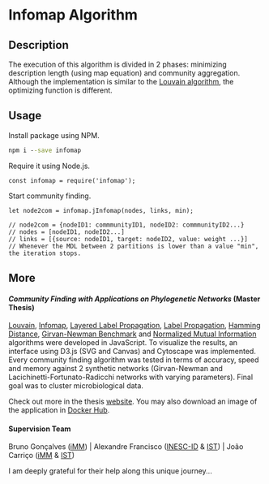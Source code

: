 # Infomap Algorithm

## Description

The execution of this algorithm is divided in 2 phases: minimizing description length (using map equation) and community
 aggregation. Although the implementation is similar to the [Louvain algorithm](), the optimizing function is different.

## Usage

Install package using NPM.

```cmd
npm i --save infomap
```

Require it using Node.js. 

```node
const infomap = require('infomap');
```

Start community finding.

```node
let node2com = infomap.jInfomap(nodes, links, min);

// node2com = {nodeID1: commmunityID1, nodeID2: commmunityID2...}
// nodes = [nodeID1, nodeID2...]
// links = [{source: nodeID1, target: nodeID2, value: weight ...}]
// Whenever the MDL between 2 partitions is lower than a value "min", the iteration stops.
``` 

## More

#### *Community Finding with Applications on Phylogenetic Networks* (Master Thesis)

[Louvain](), [Infomap](https://www.npmjs.com/package/infomap), [Layered Label Propagation](https://www.npmjs.com/package/layered-label-propagation),
 [Label Propagation](https://www.npmjs.com/package/layered-label-propagation), [Hamming Distance](), [Girvan-Newman Benchmark](https://www.npmjs.com/package/girvan-newman-benchmark)
  and [Normalized Mutual Information](https://www.npmjs.com/package/normalized-mutual-information) algorithms were developed in JavaScript. To visualize the results, an interface 
  using D3.js (SVG and Canvas) and Cytoscape was implemented. Every community finding algorithm was tested in terms of accuracy, speed and memory against 2 synthetic networks (Girvan-Newman
   and Lacichinetti-Fortunato-Radicchi networks with varying parameters). Final goal was to cluster microbiological data. <br/>

Check out more in the thesis [website](https://mscthesis.herokuapp.com/). You may also download an image of the application in [Docker Hub](https://cloud.docker.com/u/warcraft12321/repository/docker/warcraft12321/thesis).


#### Supervision Team

Bruno Gonçalves ([iMM](https://imm.medicina.ulisboa.pt/pt/)) | Alexandre Francisco ([INESC-ID](https://www.inesc-id.pt/) & [IST](https://tecnico.ulisboa.pt/pt/)) | João Carriço ([iMM](https://imm.medicina.ulisboa.pt/pt/) & [IST](https://tecnico.ulisboa.pt/pt/))

I am deeply grateful for their help along this unique journey... 